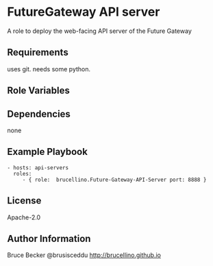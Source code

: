 FutureGateway API server
=========

A role to deploy the web-facing API server of the Future Gateway

Requirements
------------

uses git. needs some python.

Role Variables
--------------


Dependencies
------------

none

Example Playbook
----------------


    - hosts: api-servers
      roles:
         - { role:  brucellino.Future-Gateway-API-Server port: 8888 }

License
-------

Apache-2.0

Author Information
------------------

Bruce Becker
@brusisceddu
http://brucellino.github.io
